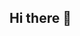 ## Hi there 👋

<!--
**sophiah-chen/sophiah-chen** is a ✨ _special_ ✨ repository because its `README.md` (this file) appears on your GitHub profile.

- 🔭 I’m currently working on completing my Bachelor of Science in Nursing and coursework to fulfill a Programming and Computation Certificate and a Minor in Statistics and Data Science at the University of Texas at Austin. 
- 🌱 I’m currently learning data visualization, wrangling, and analysis using different models in R. I am also learning programming in Python.
- 👯 I’m looking to collaborate on anything!
- 🤔 I’m looking for help with finding cool projects to collaborate on! Also, finding ways to combine my skills in healthcare with programming. 
- 💬 Ask me about anything you're wondering. 
- 📫 How to reach me: I can be reached through email at sophiac@utexas.edu.
- 😄 Pronouns: she/her
- ⚡ Fun fact: I like to binge watch TV shows.
-->
